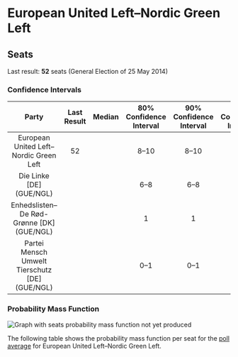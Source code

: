 # European United Left–Nordic Green Left

## Seats

Last result: **52** seats (General Election of 25 May 2014)

### Confidence Intervals

| Party | Last Result | Median | 80% Confidence Interval | 90% Confidence Interval | 95% Confidence Interval | 99% Confidence Interval |
|:-----:|:-----------:|:------:|:-----------------------:|:-----------------------:|:-----------------------:|:-----------------------:|
| European United Left–Nordic Green Left | 52 |  | 8–10 | 8–10 | 7–11 | 7–11 |
| Die Linke [DE] (GUE/NGL) | |  | 6–8 | 6–8 | 6–9 | 5–9 |
| Enhedslisten–De Rød-Grønne [DK] (GUE/NGL) | |  | 1 | 1 | 1–2 | 1–2 |
| Partei Mensch Umwelt Tierschutz [DE] (GUE/NGL) | |  | 0–1 | 0–1 | 0–1 | 0–2 |

### Probability Mass Function

![Graph with seats probability mass function not yet produced](average-2019-07-31-seats-pmf-europeanunitedleft–nordicgreenleft.png "Seats Probability Mass Function")

The following table shows the probability mass function per seat for the [poll average](average-2019-07-31.html) for European United Left–Nordic Green Left.

